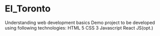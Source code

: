# El_Toronto
Understanding web development basics
Demo project to be developed using following technologies:
HTML 5
CSS 3
Javascript
React JS(opt.)
